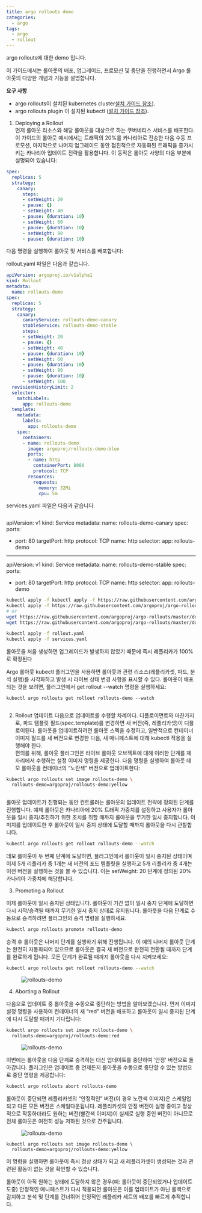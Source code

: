 ```yaml
---
title: argo rollouts demo
categories:
  - argo 
tags:
  - argo
  - rollout
---
```


argo rollouts에 대한  demo 입니다.  

이 가이드에서는 롤아웃의 배포, 업그레이드, 프로모션 및 중단을 진행하면서 Argo 롤아웃의 다양한 개념과 기능을 설명합니다.  

**요구 사항**
- argo rollouts이 설치된 kubernetes cluster[설치 가이드 참조](https://argo-rollouts.readthedocs.io/en/stable/installation/#controller-installation)).
- argo rollouts plugin 이 설치된 kubectl ([설치 가이드 참조](https://argo-rollouts.readthedocs.io/en/stable/installation/#kubectl-plugin-installation)).


1. Deploying a Rollout  
먼저 롤아웃 리소스와 해당 롤아웃을 대상으로 하는 쿠버네티스 서비스를 배포한다. 이 가이드의 롤아웃 예시에서는 트래픽의 20%를 카나리아로 전송한 다음 수동 프로모션, 마지막으로 나머지 업그레이드 동안 점진적으로 자동화된 트래픽을 증가시키는 카나리아 업데이트 전략을 활용합니다. 이 동작은 롤아웃 사양의 다음 부분에 설명되어 있습니다:  

```yaml
spec:
  replicas: 5
  strategy:
    canary:
      steps:
      - setWeight: 20
      - pause: {}
      - setWeight: 40
      - pause: {duration: 10}
      - setWeight: 60
      - pause: {duration: 10}
      - setWeight: 80
      - pause: {duration: 10}
```

다음 명령을 실행하여  롤아웃 및 서비스를 배포합니다:  

rollout.yaml 파일은 다음과 같습니다.  

```yaml
apiVersion: argoproj.io/v1alpha1
kind: Rollout
metadata:
  name: rollouts-demo
spec:
  replicas: 5
  strategy:
    canary:
      canaryService: rollouts-demo-canary
      stableService: rollouts-demo-stable
      steps:
      - setWeight: 20
      - pause: {}
      - setWeight: 40
      - pause: {duration: 10}
      - setWeight: 60
      - pause: {duration: 10}
      - setWeight: 80
      - pause: {duration: 10}
      - setWeight: 100
  revisionHistoryLimit: 2
  selector:
    matchLabels:
      app: rollouts-demo
  template:
    metadata:
      labels:
        app: rollouts-demo
    spec:
      containers:
      - name: rollouts-demo
        image: argoproj/rollouts-demo:blue
        ports:
        - name: http
          containerPort: 8080
          protocol: TCP
        resources:
          requests:
            memory: 32Mi
            cpu: 5m
```

services.yaml 파일은 다음과 같습니다.

```yaml


```
apiVersion: v1
kind: Service
metadata:
  name: rollouts-demo-canary
spec:
  ports:
  - port: 80
    targetPort: http
    protocol: TCP
    name: http
  selector:
    app: rollouts-demo

---
apiVersion: v1
kind: Service
metadata:
  name: rollouts-demo-stable
spec:
  ports:
  - port: 80
    targetPort: http
    protocol: TCP
    name: http
  selector:
    app: rollouts-demo
```bash
kubectl apply -f kubectl apply -f https://raw.githubusercontent.com/argoproj/argo-rollouts/master/docs/getting-started/nginx/rollout.yaml
kubectl apply -f https://raw.githubusercontent.com/argoproj/argo-rollouts/master/docs/getting-started/nginx/services.yaml
# or
wget https://raw.githubusercontent.com/argoproj/argo-rollouts/master/docs/getting-started/nginx/rollout.yaml
wget https://raw.githubusercontent.com/argoproj/argo-rollouts/master/docs/getting-started/nginx/services.yaml

kubectl apply -f rollout.yaml
kubectl apply -f services.yaml
```

롤아웃을 처음 생성하면 업그레이드가 발생하지 않았기 때문에 즉시 레플리카가 100%로 확장된다

Argo 롤아웃 kubectl 플러그인을 사용하면 롤아웃과 관련 리소스(레플리카셋, 파드, 분석 실행)를 시각화하고 발생 시 라이브 상태 변경 사항을 표시할 수 있다. 롤아웃이 배포되는 것을 보려면, 플러그인에서 get rollout --watch 명령을 실행하세요:

```basyh
kubectl argo rollouts get rollout rollouts-demo --watch
```

<figure style="width: 100%" class="align-center">
  <img src="{{ site.url }}{{ site.baseurl }}/assets/images/argo/10-deploy-initial-rollouts-demo.png" alt="">
  <figcaption></figcaption>
</figure>  

2.  Rollout 업데이트
다음으로 업데이트를 수행할 차례이다. 디플로이먼트와 마찬가지로, 파드 템플릿 필드(spec.template)를 변경하면 새 버전(즉, 레플리카셋)이 디플로이된다. 롤아웃을 업데이트하려면 롤아웃 스펙을 수정하고, 일반적으로 컨테이너 이미지 필드를 새 버전으로 변경한 다음, 새 매니페스트에 대해 kubectl 적용을 실행해야 한다.  
편의를 위해, 롤아웃 플러그인은 라이브 롤아웃 오브젝트에 대해 이러한 단계를 제자리에서 수행하는 설정 이미지 명령을 제공한다. 다음 명령을 실행하여 롤아웃 데모 롤아웃을 컨테이너의 “노란색” 버전으로 업데이트한다:  

```bash
kubectl argo rollouts set image rollouts-demo \
  rollouts-demo=argoproj/rollouts-demo:yellow
```

<figure style="width: 100%" class="align-center">
  <img src="{{ site.url }}{{ site.baseurl }}/assets/images/argo/11-update-rollouts.png" alt="">
  <figcaption></figcaption>
</figure>  


롤아웃 업데이트가 진행되는 동안 컨트롤러는 롤아웃의 업데이트 전략에 정의된 단계를 진행합니다. 예제 롤아웃은 카나리아에 20% 트래픽 가중치를 설정하고 사용자가 롤아웃을 일시 중지/추진하기 위한 조치를 취할 때까지 롤아웃을 무기한 일시 중지합니다. 이미지를 업데이트한 후 롤아웃이 일시 중지 상태에 도달할 때까지 롤아웃을 다시 관찰합니다.

```bash
kubectl argo rollouts get rollout rollouts-demo --watch
```

데모 롤아웃이 두 번째 단계에 도달하면, 플러그인에서 롤아웃이 일시 중지된 상태이며 이제 5개 리플리카 중 1개는 새 버전의 포드 템플릿을 실행하고 5개 리플리카 중 4개는 이전 버전을 실행하는 것을 볼 수 있습니다. 이는 setWeight: 20 단계에 정의된 20% 카나리아 가중치에 해당합니다.

3. Promoting a Rollout

이제 롤아웃이 일시 중지된 상태입니다. 롤아웃이 기간 없이 일시 중지 단계에 도달하면 다시 시작/승격될 때까지 무기한 일시 중지 상태로 유지됩니다. 롤아웃을 다음 단계로 수동으로 승격하려면 플러그인의 승격 명령을 실행하세요.

```bash
kubectl argo rollouts promote rollouts-demo
```
승격 후 롤아웃은 나머지 단계를 실행하기 위해 진행됩니다. 이 예의 나머지 롤아웃 단계는 완전히 자동화되어 있으므로 롤아웃은 결국 새 버전으로 완전히 전환될 때까지 단계를 완료하게 됩니다. 모든 단계가 완료될 때까지 롤아웃을 다시 지켜보세요:

```bash
kubectl argo rollouts get rollout rollouts-demo --watch
```

<figure style="width: 100%" class="align-center">
  <img src="{{ site.url }}{{ site.baseurl }}/assets/images/argo/12-prompting-rollouts-demo.png" alt="rollouts-demo">
  <figcaption></figcaption>
</figure>  

4. Aborting a Rollout

다음으로 업데이트 중 롤아웃을 수동으로 중단하는 방법을 알아보겠습니다. 먼저 이미지 설정 명령을 사용하여 컨테이너의 새 “red” 버전을 배포하고 롤아웃이 일시 중지된 단계에 다시 도달할 때까지 기다립니다:

```bash
kubectl argo rollouts set image rollouts-demo \
  rollouts-demo=argoproj/rollouts-demo:red
```

<figure style="width: 100%" class="align-center">
  <img src="{{ site.url }}{{ site.baseurl }}/assets/images/argo/12-abort-rollouts-demo.png" alt="rollouts-demo">
  <figcaption></figcaption>
</figure> 

이번에는 롤아웃을 다음 단계로 승격하는 대신 업데이트를 중단하여 '안정' 버전으로 돌아갑니다. 플러그인은 업데이트 중 언제든지 롤아웃을 수동으로 중단할 수 있는 방법으로 중단 명령을 제공합니다:

```bash
kubectl argo rollouts abort rollouts-demo
```
롤아웃이 중단되면 레플리카셋의 “안정적인” 버전(이 경우 노란색 이미지)은 스케일업되고 다른 모든 버전은 스케일다운됩니다. 레플리카셋의 안정 버전이 실행 중이고 정상적으로 작동하더라도 원하는 버전(빨간색 이미지)이 실제로 실행 중인 버전이 아니므로 전체 롤아웃은 여전히 성능 저하된 것으로 간주됩니다.


<figure style="width: 100%" class="align-center">
  <img src="{{ site.url }}{{ site.baseurl }}/assets/images/argo/13-stable-rollouts-demo.png" alt="rollouts-demo">
  <figcaption></figcaption>
</figure> 

```
kubectl argo rollouts set image rollouts-demo \
  rollouts-demo=argoproj/rollouts-demo:yellow
```
이 명령을 실행하면 롤아웃이 즉시 정상 상태가 되고 새 레플리카셋이 생성되는 것과 관련된 활동이 없는 것을 확인할 수 있습니다.

롤아웃이 아직 원하는 상태에 도달하지 않은 경우(예: 롤아웃이 중단되었거나 업데이트 도중) 안정적인 매니페스트가 다시 적용되면 롤아웃은 이를 업데이트가 아닌 롤백으로 감지하고 분석 및 단계를 건너뛰어 안정적인 레플리카 세트의 배포를 빠르게 추적합니다.

